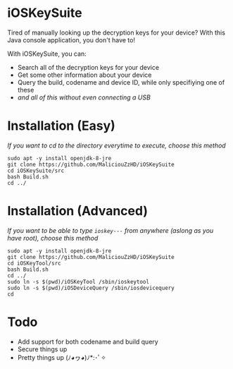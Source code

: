 # iOSKeySuite
Tired of manually looking up the decryption keys for your device? With this Java console application, you don't have to!

With iOSKeySuite, you can:

* Search all of the decryption keys for your device
* Get some other information about your device
* Query the build, codename and device ID, while only specifiying one of these
* <i>and all of this without even connecting a USB</i>

# Installation (Easy)

<i> If you want to cd to the directory everytime to execute, choose this method </i>

    sudo apt -y install openjdk-8-jre
    git clone https://github.com/MaliciouZzHD/iOSKeySuite
    cd iOSKeySuite/src
    bash Build.sh
    cd ../

# Installation (Advanced)

<i> If you want to be able to type `ioskey---` from anywhere (aslong as you have root), choose this method </i>

    sudo apt -y install openjdk-8-jre
    git clone https://github.com/MaliciouZzHD/iOSKeySuite
    cd iOSKeyTool/src
    bash Build.sh
    cd ../
    sudo ln -s $(pwd)/iOSKeyTool /sbin/ioskeytool
    sudo ln -s $(pwd)/iOSDeviceQuery /sbin/iosdevicequery
    cd

# Todo
* Add support for both codename and build query
* Secure things up
* Pretty things up (ﾉ◕ヮ◕)ﾉ*:･ﾟ✧
